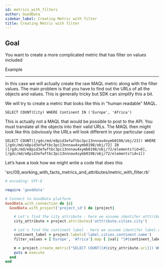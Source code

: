 ```yaml
---
id: metrics_with_filters
author: GoodData
sidebar_label: Creating Metric with filter
title: Creating Metric with filter
---
```


Goal
-------

You want to create a more complicated metric that has filter on values
included

Example

--------

In this case we will actually create the raw MAQL metric along with the
filter values. The main problem is that you have to find out the URLs of
all the objects and values. This is generally tricky but SDK can
simplify this a bit.

We will try to create a metric that looks like this in "human readable"
MAQL.

    SELECT COUNT(City) WHERE Continent IN ('Europe', 'Africa')

This is actually not a MAQL that would be possible to post to the API.
You must translate all the objects into their valid URLs. The MAQL then
might look like this (obviously the URLs will look different in your
particular case)

    SELECT COUNT([/gdc/md/e8pid3efwftbc3pc13nnnau4xymb0198/obj/23]) WHERE [/gdc/md/e8pid3efwftbc3pc13nnnau4xymb0198/obj/72] IN ([/gdc/md/e8pid3efwftbc3pc13nnnau4xymb0198/obj/72/elements?id=0], [/gdc/md/e8pid3efwftbc3pc13nnnau4xymb0198/obj/72/elements?id=1])

Let’s have a look how we might write a code that does this


'src/09\_working\_with\_facts\_metrics\_and\_attributes/metric\_with\_filter.rb'
```ruby
# encoding: UTF-8

require 'gooddata'

# Connect to GoodData platform
GoodData.with_connection do |c|
  GoodData.with_project('project_id') do |project|

    # Let's find the city attribute - here we assume identifer atttribute.cities.city
    city_attribute = project.attributes('atttribute.cities.city')

    # Let's find the continent label - here we assume identifer label.cities.continent.name
    continent_label = project.labels('label.cities.continent.name')
    filter_values = ['Europe', 'Africa'].map { |val| "[#{continent_label.find_value_uri(val)}]" }.join(', ')

    m = project.create_metric("SELECT COUNT([#{city_attribute.uri}]) WHERE #{continent_label.uri} IN #{filter_values}", extended_notation: false)
    puts m.execute
  end
end
```
